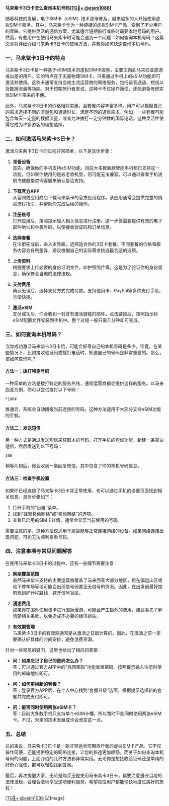 **马来紫卡3日卡怎么查询本机号码[[TG💪+ @esim1088](https://t.me/s/esim1088)]**

随着科技的发展，电子SIM卡（eSIM）技术逐渐普及，越来越多的人开始使用虚拟SIM卡服务。其中，马来紫卡作为一种便捷的虚拟SIM卡产品，受到了不少用户的青睐。它提供灵活的通信方案，尤其适合短期旅行或临时需要本地号码的用户。然而，有些用户在使用马来紫卡时可能会遇到一个问题：如何查询本机号码？这篇文章将详细介绍马来紫卡3日卡的使用方法，并教你如何快速查询本机号码。

### 一、马来紫卡3日卡的特点

马来紫卡3日卡是一种基于eSIM技术的虚拟SIM卡服务，主要面向到马来西亚旅游或出差的用户。它的特点在于无需物理SIM卡，只需通过手机上的eSIM功能即可激活并使用。这种卡通常支持当地主流运营商的网络服务，包括语音通话、短信以及数据流量等功能。对于短期旅行者来说，这种卡不仅操作简便，还能避免传统实体SIM卡带来的不便。

此外，马来紫卡3日卡的价格相对实惠，且套餐内容丰富多样。用户可以根据自己的需求选择不同的流量包和通话时长，满足不同的通信需求。例如，一些套餐可能包含每天一定量的数据流量，或者允许拨打一定分钟数的国际电话。这种灵活性使得它成为许多游客的理想选择。

### 二、如何激活马来紫卡3日卡？

激活马来紫卡3日卡的过程非常简单，以下是具体步骤：

1. **准备设备**  
   首先，确保你的手机支持eSIM功能。目前大多数新款智能手机都已支持这一功能，但如果你使用的是较老款机型，则可能无法兼容。可以通过查看手机说明书或直接咨询客服来确认是否支持。

2. **下载官方APP**  
   从官网或应用商店下载马来紫卡的官方应用程序。该应用通常会提供完整的购买流程指引，并帮助你完成后续的操作。

3. **注册账号**  
   打开应用后，按照提示输入相关信息进行注册。这一步骤需要提供有效的电子邮件地址和手机号码，以便接收验证码和订单信息。

4. **选择套餐**  
   在注册完成后，进入主界面，选择适合你的3日卡套餐。不同套餐的价格和服务内容会有所差异，建议根据自己的实际需求挑选最合适的选项。

5. **上传资料**  
   根据要求上传必要的身份证明文件，如护照照片等。这是为了验证你的身份信息，确保符合当地的法律法规。

6. **支付费用**  
   确认无误后，选择支付方式完成付款。支持信用卡、PayPal等多种支付手段，方便快捷。

7. **激活eSIM**  
   支付成功后，你会收到一封含有激活链接的邮件。点击链接后，按照指示将eSIM配置文件安装到手机中。整个过程一般只需几分钟即可完成。

### 三、如何查询本机号码？

当你成功激活马来紫卡3日卡后，可能会好奇自己的本机号码是多少。毕竟，在某些情况下，比如接收验证码或拨打电话时，知道自己的号码是非常重要的。那么，该如何查询呢？

#### 方法一：拨打特定号码
一种简单的方法是拨打特定的服务热线，通常运营商都会提供这样的服务。以马来西亚为例，你可以尝试拨打以下号码：
```
*100#
```
拨通后，系统会自动播报当前连接的号码。这种方法适用于大部分支持eSIM功能的手机。

#### 方法二：发送短信
另一种方式是通过发送短信来获取本机号码。打开手机的短信功能，新建一条空白短信，然后发送到以下号码：
```
100
```
稍等片刻后，你会收到一条回复短信，其中包含了你的本机号码信息。

#### 方法三：检查手机设置
如果你已经连接了马来紫卡3日卡并正常使用，也可以通过手机的设置页面找到相关信息。具体步骤如下：
1. 打开手机的“设置”菜单。
2. 找到“蜂窝移动网络”或“移动网络”的选项。
3. 查看已启用的SIM卡详情，通常会显示当前使用的号码。

需要注意的是，这种方法仅适用于那些能够正常连接网络的设备。如果网络连接出现问题，可能无法顺利查看号码。

### 四、注意事项与常见问题解答

在使用马来紫卡3日卡的过程中，还有一些细节需要注意：

1. **网络覆盖范围**  
   虽然马来紫卡支持的主要运营商覆盖了马来西亚大部分地区，但在偏远山区或地下停车场等地可能会出现信号弱甚至无信号的情况。因此，在出发前最好提前规划好行程路线，避开信号盲区。

2. **漫游费用**  
   如果你在国外使用该卡进行国际漫游，可能会产生额外的费用。建议事先了解清楚相关条款，以免造成不必要的经济损失。

3. **有效期管理**  
   马来紫卡3日卡的有效期通常是从激活之日起计算的。因此，在激活之前一定要确认好具体的时间安排，避免浪费资源。

针对一些常见的疑问，这里也给出了相应的答案：
- **问：如果忘记了自己的密码怎么办？**  
  答：可以通过官方APP中的“找回密码”功能重置密码。按照提示输入注册时使用的邮箱地址即可。

- **问：如何更换新的套餐？**  
  答：登录官方APP后，在个人中心找到“套餐升级”选项，根据提示选择新的套餐并完成支付即可。

- **问：能否同时使用两张eSIM卡？**  
  答：目前大多数手机只支持单个eSIM卡槽，所以暂时不能同时使用两张eSIM卡。不过，未来的技术发展或许会改变这一点。

### 五、总结

总的来说，马来紫卡3日卡是一款非常适合短期旅行者的虚拟SIM卡产品。它不仅操作简便，还能提供稳定的网络连接，让您的旅途更加顺畅。而关于如何查询本机号码的问题，上面介绍的几种方法都非常实用。无论你是想接收验证码还是单纯的好奇心驱使，都可以轻松找到答案。

最后，再次提醒大家，无论是购买还是使用马来紫卡3日卡，都要注意遵守当地的法律法规，合理合法地享受这项便利服务。希望每位用户都能愉快地度过美好的旅程！

[[TG💪+ @esim1088](https://t.me/s/esim1088) ![Image](https://i.postimg.cc/4NQfJmqS/Snipaste-2025-05-13-00-14-12.png)]